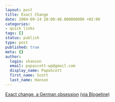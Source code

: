 ```yaml
---
layout: post
title: Exact Change
date: 2004-09-14 20:09:48.000000000 +02:00
categories:
- quick links
tags: []
status: publish
type: post
published: true
meta: {}
author:
  login: shanson
  email: papascott-wp@gmail.com
  display_name: PapaScott
  first_name: Scott
  last_name: Hanson
---
```

<p><a title="FAZ: Scrap Metal" href="http://www.faz.com/IN/INtemplates/eFAZ/archive.asp?doc={CC739DD9-02EF-4141-B80D-982B122772A1}">Exact change, a German obsession</a> <a href="http://blogeline.blogspot.com/2004/09/german-small-change.html">(via Blogeline)</a></p>
